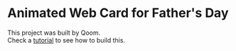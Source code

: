 Animated Web Card for Father's Day
=====

This project was built by Qoom.   
Check a <a href="https://app.qoom.io/tutorials/webcard/guide.md" target="_blank">tutorial</a> to see how to build this.